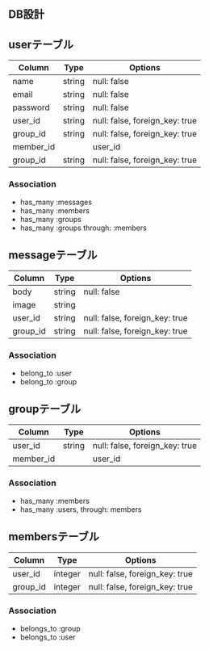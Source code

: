 ## DB設計

## userテーブル
|Column|Type|Options|
|------|----|-------|
|name|string|null: false|
|email|string|null: false|
|password|string|null: false|
|user_id|string|null: false, foreign_key: true|
|group_id|string|null: false, foreign_key: true|
|member_id||user_id|string|null: false, foreign_key: true|
|group_id|string|null: false, foreign_key: true|

### Association
- has_many :messages
- has_many :members
- has_many :groups
- has_many :groups through: :members


## messageテーブル
|Column|Type|Options|
|------|----|-------|
|body|string|null: false|
|image|string|
|user_id|string|null: false, foreign_key: true|
|group_id|string|null: false, foreign_key: true|

### Association
- belong_to :user
- belong_to :group


## groupテーブル
|Column|Type|Options|
|------|----|-------|
|user_id|string|null: false, foreign_key: true|
|member_id||user_id|string|null: false, foreign_key: true|

### Association
- has_many :members
- has_many :users, through: members


## membersテーブル
|Column|Type|Options|
|------|----|-------|
|user_id|integer|null: false, foreign_key: true|
|group_id|integer|null: false, foreign_key: true|

### Association
- belongs_to :group
- belongs_to :user